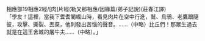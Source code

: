 相應部19相應2經/[肉]片經(勒叉那相應/因緣篇/弟子記說)(莊春江譯)  
「學友！這裡，當我下耆耆闍崛山時，看見肉片在空中行進，鷲、烏鴉、老鷹跟隨彼，攻擊、撕裂、丟棄，他則發出苦惱的聲音。……（中略）比丘們！那眾生過去就是在這王舍城的屠牛夫……（中略）。」  
  
  

